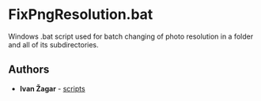 # FixPngResolution.bat
Windows .bat script used for batch changing of photo resolution in a folder and all of its subdirectories.

## Authors

* **Ivan Žagar** - [scripts](https://github.com/Thranduil77/scripts/tree/master/Fix_Image_Resolutions_Batch)